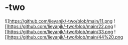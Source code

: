 # -two
![]https://github.com/lieyanjk/-two/blob/main/11.png
![]https://github.com/lieyanjk/-two/blob/main/22.png
![]https://github.com/lieyanjk/-two/blob/main/33.png
![]https://github.com/lieyanjk/-two/blob/main/44%20.png
